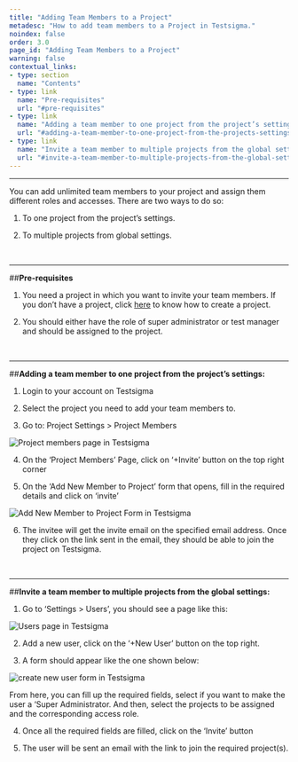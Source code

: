```yaml
---
title: "Adding Team Members to a Project"
metadesc: "How to add team members to a Project in Testsigma."
noindex: false
order: 3.0
page_id: "Adding Team Members to a Project"
warning: false
contextual_links:
- type: section
  name: "Contents"
- type: link
  name: "Pre-requisites"
  url: "#pre-requisites"
- type: link
  name: "Adding a team member to one project from the project’s settings"
  url: "#adding-a-team-member-to-one-project-from-the-projects-settings"
- type: link
  name: "Invite a team member to multiple projects from the global settings"
  url: "#invite-a-team-member-to-multiple-projects-from-the-global-settings"  
---
```


---

You can add unlimited team members to your project and assign them different roles and accesses. There are two ways to do so:

1. To one project from the project’s settings.

2. To multiple projects from global settings.

&emsp;

---
##**Pre-requisites**
1. You need a project in which you want to invite your team members. If you don’t have a project, click [here](https://testsigma.com/docs/projects/overview/) to know how to create a project.

2. You should either have the role of super administrator or test manager and should be assigned to the project. 

&emsp;

---
##**Adding a team member to one project from the project’s settings:**
1. Login to your account on Testsigma

2. Select the project you need to add your team members to.

3. Go to: Project Settings > Project Members

![Project members page in Testsigma](https://docs.testsigma.com/images/invite-team-members/project-members-testsigma.png)

4. On the ‘Project Members’ Page, click on ‘+Invite’ button on the top right corner

5. On the ‘Add New Member to Project’ form that opens, fill in the required details and click on ‘invite’

![Add New Member to Project Form in Testsigma](https://docs.testsigma.com/images/invite-team-members/add-new-member-to-project-form-testsigma.png)

6. The invitee will get the invite email on the specified email address. Once they click on the link sent in the email, they should be able to join the project on Testsigma.

&emsp;

---
##**Invite a team member to multiple projects from the global settings:**
1. Go to ‘Settings > Users’, you should see a page like this:

![Users page in Testsigma](https://docs.testsigma.com/images/invite-team-members/users-page-testsigma.png)

2. Add a new user, click on the ‘+New User’ button on the top right. 

3. A form should appear like the one shown below:

![create new user form in Testsigma](https://docs.testsigma.com/images/invite-team-members/create-new-user-form-testsigma.png)

From here, you can fill up the required fields, select if you want to make the user a ‘Super Administrator. And then, select the projects to be assigned and the corresponding access role. 

4. Once all the required fields are filled, click on the ‘Invite’ button

5. The user will be sent an email with the link to join the required project(s).



















